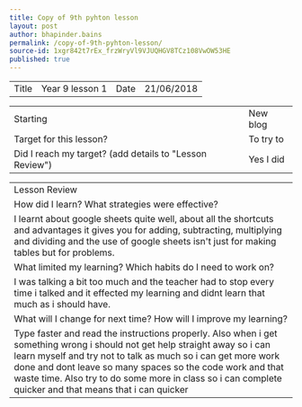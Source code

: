 ```yaml
---
title: Copy of 9th pyhton lesson
layout: post
author: bhapinder.bains
permalink: /copy-of-9th-pyhton-lesson/
source-id: 1xgr842t7rEx_frzWryVl9VJUQHGV8TCz108VwOW53HE
published: true
---
```

<table>
  <tr>
    <td>Title</td>
    <td>Year 9 lesson 1</td>
    <td>Date
</td>
    <td>21/06/2018</td>
  </tr>
</table>


<table>
  <tr>
    <td>Starting </td>
    <td>New blog</td>
  </tr>
  <tr>
    <td>Target for this lesson?</td>
    <td>To try to </td>
  </tr>
  <tr>
    <td>Did I reach my target? 
(add details to "Lesson Review")</td>
    <td> Yes I did </td>
  </tr>
</table>


<table>
  <tr>
    <td>Lesson Review</td>
  </tr>
  <tr>
    <td>How did I learn? What strategies were effective? </td>
  </tr>
  <tr>
    <td> I learnt about google sheets quite well, about all the shortcuts and advantages it gives you for adding, subtracting, multiplying and dividing and the use of google sheets isn't just for making tables but for problems.</td>
  </tr>
  <tr>
    <td>What limited my learning? Which habits do I need to work on? </td>
  </tr>
  <tr>
    <td>I was talking a bit too much and the teacher had to stop every time i talked and it effected my learning and didnt learn that much as i should have.</td>
  </tr>
  <tr>
    <td>What will I change for next time? How will I improve my learning?</td>
  </tr>
  <tr>
    <td>Type faster and read the instructions properly. Also when i get something wrong i should not get help straight away so i can learn myself and try not to talk as much so i can get more work done and dont leave so many spaces so the code work and that waste time. Also try to do some more in class so i can complete quicker and that means that i can quicker </td>
  </tr>
</table>


